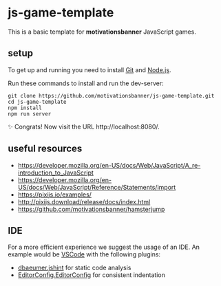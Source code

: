 # js-game-template

This is a basic template for **motivationsbanner** JavaScript games.

## setup
To get up and running you need to
install [Git](https://git-scm.com//) and [Node.js](https://nodejs.org/).

Run these commands to install and run the dev-server:
```
git clone https://github.com/motivationsbanner/js-game-template.git
cd js-game-template
npm install
npm run server
```
:sparkles: Congrats! Now visit the URL http://localhost:8080/.

## useful resources
* https://developer.mozilla.org/en-US/docs/Web/JavaScript/A_re-introduction_to_JavaScript
* https://developer.mozilla.org/en-US/docs/Web/JavaScript/Reference/Statements/import
* https://pixijs.io/examples/
* http://pixijs.download/release/docs/index.html
* https://github.com/motivationsbanner/hamsterjump

## IDE
For a more efficient experience we suggest the usage of an IDE. An example would be [VSCode](https://code.visualstudio.com/) with the following plugins:
* [dbaeumer.jshint](https://marketplace.visualstudio.com/items?itemName=dbaeumer.jshint) for static code analysis
* [EditorConfig.EditorConfig](https://marketplace.visualstudio.com/items?itemName=EditorConfig.EditorConfig) for consistent indentation
